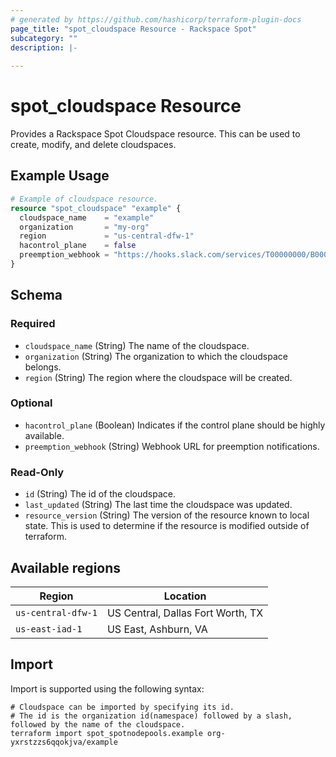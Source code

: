 ```yaml
---
# generated by https://github.com/hashicorp/terraform-plugin-docs
page_title: "spot_cloudspace Resource - Rackspace Spot"
subcategory: ""
description: |-
  
---
```


# spot_cloudspace Resource

Provides a Rackspace Spot Cloudspace resource. This can be used to create, modify, and delete cloudspaces.

## Example Usage

```terraform
# Example of cloudspace resource.
resource "spot_cloudspace" "example" {
  cloudspace_name    = "example"
  organization       = "my-org"
  region             = "us-central-dfw-1"
  hacontrol_plane    = false
  preemption_webhook = "https://hooks.slack.com/services/T00000000/B00000000/XXXXXXXXXXXXXXXXXXXXXXXX"
}
```

<!-- schema generated by tfplugindocs -->
## Schema

### Required

- `cloudspace_name` (String) The name of the cloudspace.
- `organization` (String) The organization to which the cloudspace belongs.
- `region` (String) The region where the cloudspace will be created.

### Optional

- `hacontrol_plane` (Boolean) Indicates if the control plane should be highly available.
- `preemption_webhook` (String) Webhook URL for preemption notifications.

### Read-Only

- `id` (String) The id of the cloudspace.
- `last_updated` (String) The last time the cloudspace was updated.
- `resource_version` (String) The version of the resource known to local state. This is used to determine if the resource is modified outside of terraform.

## Available regions

| Region           | Location                          |
|------------------|-----------------------------------|
| `us-central-dfw-1` | US Central, Dallas Fort Worth, TX |
| `us-east-iad-1`| US East, Ashburn, VA              |

## Import

Import is supported using the following syntax:

```shell
# Cloudspace can be imported by specifying its id.
# The id is the organization id(namespace) followed by a slash, followed by the name of the cloudspace.
terraform import spot_spotnodepools.example org-yxrstzzs6qqokjva/example
```
